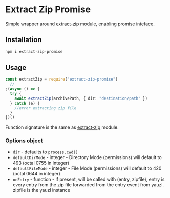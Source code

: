 # Extract Zip Promise

Simple wrapper around [extract-zip](https://www.npmjs.com/package/extract-zip) module, enabling promise inteface.

## Installation

```js
npm i extract-zip-promise
```

## Usage

```ts
const extractZip = require("extract-zip-promise")
  //
;(async () => {
  try {
    await extractZip(archivePath, { dir: "destination/path" })
  } catch (e) {
    //error extracting zip file
  }
})()
```

Function signature is the same as [extract-zip](https://www.npmjs.com/package/extract-zip) module.

### Options object

- `dir` - defaults to `process.cwd()`
- `defaultDirMode` - integer - Directory Mode (permissions) will default to 493 (octal 0755 in integer)
- `defaultFileMode` - integer - File Mode (permissions) will default to 420 (octal 0644 in integer)
- `onEntry` - function - if present, will be called with (entry, zipfile), entry is every entry from the zip file forwarded from the entry event from yauzl. zipfile is the yauzl instance
